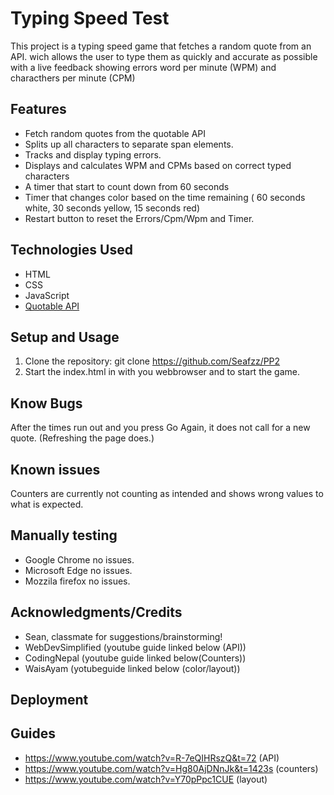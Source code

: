 # Typing Speed Test

This project is a typing speed game that fetches a random quote from an API.
wich allows the user to type them as quickly and accurate as possible with a live feedback showing errors
word per minute (WPM) and characthers per minute (CPM)

## Features
- Fetch random quotes from the quotable API
- Splits up all characters to separate span elements.
- Tracks and display typing errors.
- Displays and calculates WPM and CPMs based on correct typed characters
- A timer that start to count down from 60 seconds
- Timer that changes color based on the time remaining ( 60 seconds white, 30 seconds yellow, 15 seconds red)
- Restart button to reset the Errors/Cpm/Wpm and Timer.

## Technologies Used
- HTML 
- CSS
- JavaScript
- [Quotable API](https://api.quotable.io)

## Setup and Usage
1. Clone the repository:
git clone https://github.com/Seafzz/PP2
2. Start the index.html in with you webbrowser and to start the game.

## Know Bugs
After the times run out and you press Go Again, it does not call for a new quote. (Refreshing the page does.)

## Known issues
Counters are currently not counting as intended and shows wrong values to what is expected.

## Manually testing
- Google Chrome no issues.
- Microsoft Edge no issues.
- Mozzila firefox no issues.


## Acknowledgments/Credits

- Sean, classmate for suggestions/brainstorming! <br>
- WebDevSimplified (youtube guide linked below (API)) <br>
- CodingNepal (youtube guide linked below(Counters)) <br>
- WaisAyam (yotubeguide linked below (color/layout)) <br>

## Deployment


## Guides 
- https://www.youtube.com/watch?v=R-7eQIHRszQ&t=72 (API)
- https://www.youtube.com/watch?v=Hg80AjDNnJk&t=1423s (counters)
- https://www.youtube.com/watch?v=Y70pPpc1CUE (layout)